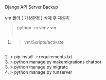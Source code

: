 Django API Server Backup
<br><br>
vm 폴더 ( 가상환경 ) 삭제 후 재설치
> python -m venv vm
<br><br>
1. > vm/Scripts/activate
<br>
2. > pip install -r requirements.txt
<br>
3. > python manage.py makemigrations chatbot
<br>
3. > python manage.py migrate
<br>
4. > python manage.py runserver
<br>
